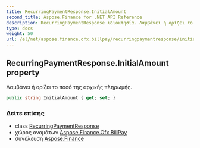 ```yaml
---
title: RecurringPaymentResponse.InitialAmount
second_title: Aspose.Finance for .NET API Reference
description: RecurringPaymentResponse ιδιοκτησία. Λαμβάνει ή ορίζει το ποσό της αρχικής πληρωμής.
type: docs
weight: 50
url: /el/net/aspose.finance.ofx.billpay/recurringpaymentresponse/initialamount/
---
```

## RecurringPaymentResponse.InitialAmount property

Λαμβάνει ή ορίζει το ποσό της αρχικής πληρωμής.

```csharp
public string InitialAmount { get; set; }
```

### Δείτε επίσης

* class [RecurringPaymentResponse](../)
* χώρος ονομάτων [Aspose.Finance.Ofx.BillPay](../../recurringpaymentresponse/)
* συνέλευση [Aspose.Finance](../../../)


